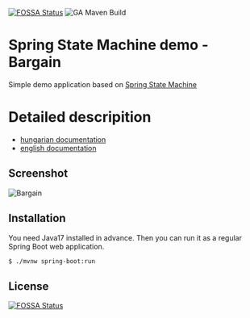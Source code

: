 [![FOSSA Status](https://app.fossa.com/api/projects/git%2Bgithub.com%2Flsmhun%2Fsm-demo.svg?type=shield)](https://app.fossa.com/projects/git%2Bgithub.com%2Flsmhun%2Fsm-demo?ref=badge_shield)
![GA Maven Build](https://github.com/lsmhun/sm-demo/actions/workflows/maven.yml/badge.svg)

# Spring State Machine demo - Bargain

Simple demo application based on [Spring State Machine](https://projects.spring.io/spring-statemachine/)

# Detailed descripition
* [hungarian documentation](./docs/descr_hu.md)
* [english documentation](./docs/descr_en.md)

## Screenshot
![Bargain](./docs/bargain_offer.png)

## Installation

You need Java17 installed in advance. Then you can run it as a regular Spring Boot web application.

```bash
$ ./mvnw spring-boot:run
```

## License
[![FOSSA Status](https://app.fossa.com/api/projects/git%2Bgithub.com%2Flsmhun%2Fsm-demo.svg?type=large)](https://app.fossa.com/projects/git%2Bgithub.com%2Flsmhun%2Fsm-demo?ref=badge_large)
